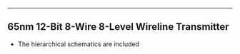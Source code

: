 -----------------------------------------------
65nm 12-Bit 8-Wire 8-Level Wireline Transmitter
-----------------------------------------------
* The hierarchical schematics are included


